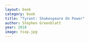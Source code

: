 ```yaml
---
layout: book
category: book
title: "Tyrant: Shakespeare On Power"
author: Stephen Greenblatt
year: 2018
image: tsop.jpg
---
```

